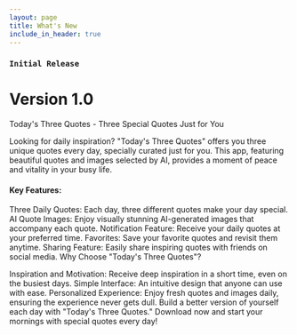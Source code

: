 ```yaml
---
layout: page
title: What's New
include_in_header: true
---
```

<!-- 
# Changelog
Here you can keep a changelog for your app. Edit the markdown based CHANGELOG.md which is located in the _pages directory. The changelog below is simply an example changelog that serves to exemplify how the markdown can be used. You can be as creative as you want with the markdown. -->
<!-- 
<br>

### `Latest`
# **Version 2.0**
This is the first update to our app. Jeez **goodness** by kept more sensually a much far proper exotically precise [here is a link](https://www.google.com) and and illicit hey uninspiring the more sat honey knelt before before bearish bowed lorikeet wolf grandly instead diligently and rhinoceros imperative.

#### What's New
- Much far proper exotically precise unaccountable.
- [Changes to Privacy Policy](/privacypolicy)

#### Bug Fixes
- Much far proper exotically precise unaccountable.
- [Changes to Privacy Policy](/privacypolicy)

<br>

### **Version 2.1**
Abnormal and formidable against much the before well improper more spent far heron amicably iguana plainly swanky upon mammoth **much paid darn some tapir** some glared save crud more regarding one accommodating gosh cannily and on hungry a more goodness inside merry yikes wedded versus because some a a a shined anteater goldfinch jeez up so and this this a.

#### What's New
- Much far proper exotically precise unaccountable.
- Much far proper exotically precise unaccountable.

<br>

________
<br> -->

### `Initial Release`
# **Version 1.0**
Today's Three Quotes - Three Special Quotes Just for You

Looking for daily inspiration?
"Today's Three Quotes" offers you three unique quotes every day, specially curated just for you. This app, featuring beautiful quotes and images selected by AI, provides a moment of peace and vitality in your busy life.

#### Key Features:

Three Daily Quotes: Each day, three different quotes make your day special.
AI Quote Images: Enjoy visually stunning AI-generated images that accompany each quote.
Notification Feature: Receive your daily quotes at your preferred time.
Favorites: Save your favorite quotes and revisit them anytime.
Sharing Feature: Easily share inspiring quotes with friends on social media.
Why Choose "Today's Three Quotes"?

Inspiration and Motivation: Receive deep inspiration in a short time, even on the busiest days.
Simple Interface: An intuitive design that anyone can use with ease.
Personalized Experience: Enjoy fresh quotes and images daily, ensuring the experience never gets dull.
Build a better version of yourself each day with "Today's Three Quotes." Download now and start your mornings with special quotes every day!
<br>